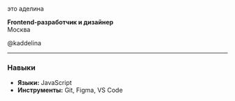 это аделина

**Frontend-разработчик и дизайнер**  
Москва

@kaddelina 

---

### Навыки
- **Языки:** JavaScript
- **Инструменты:** Git, Figma, VS Code
